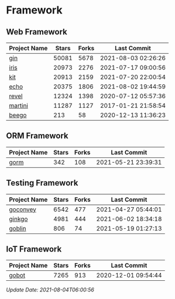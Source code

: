 # Framework

## Web Framework
| Project Name | Stars | Forks | Last Commit |
| ------------ | ----- | ----- | ----------- |
| [gin](https://github.com/gin-gonic/gin) | 50081 | 5678 | 2021-08-03 02:26:26 |
| [iris](https://github.com/kataras/iris) | 20973 | 2276 | 2021-07-17 09:00:56 |
| [kit](https://github.com/go-kit/kit) | 20913 | 2159 | 2021-07-20 22:00:54 |
| [echo](https://github.com/labstack/echo) | 20375 | 1806 | 2021-08-02 19:44:59 |
| [revel](https://github.com/revel/revel) | 12324 | 1398 | 2020-07-12 05:57:36 |
| [martini](https://github.com/go-martini/martini) | 11287 | 1127 | 2017-01-21 21:58:54 |
| [beego](https://github.com/astaxie/beego) | 213 | 58 | 2020-12-13 11:36:23 |

## ORM Framework
| Project Name | Stars | Forks | Last Commit |
| ------------ | ----- | ----- | ----------- |
| [gorm](https://github.com/jinzhu/gorm) | 342 | 108 | 2021-05-21 23:39:31 |

## Testing Framework
| Project Name | Stars | Forks | Last Commit |
| ------------ | ----- | ----- | ----------- |
| [goconvey](https://github.com/smartystreets/goconvey) | 6542 | 477 | 2021-04-27 05:44:01 |
| [ginkgo](https://github.com/onsi/ginkgo) | 4981 | 444 | 2021-06-02 18:34:18 |
| [goblin](https://github.com/franela/goblin) | 806 | 74 | 2021-05-19 01:27:13 |

## IoT Framework
| Project Name | Stars | Forks | Last Commit |
| ------------ | ----- | ----- | ----------- |
| [gobot](https://github.com/hybridgroup/gobot) | 7265 | 913 | 2020-12-01 09:54:44 |

*Update Date: 2021-08-04T06:00:56*